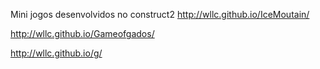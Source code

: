 Mini jogos desenvolvidos no construct2
http://wllc.github.io/IceMoutain/

http://wllc.github.io/Gameofgados/

http://wllc.github.io/g/
